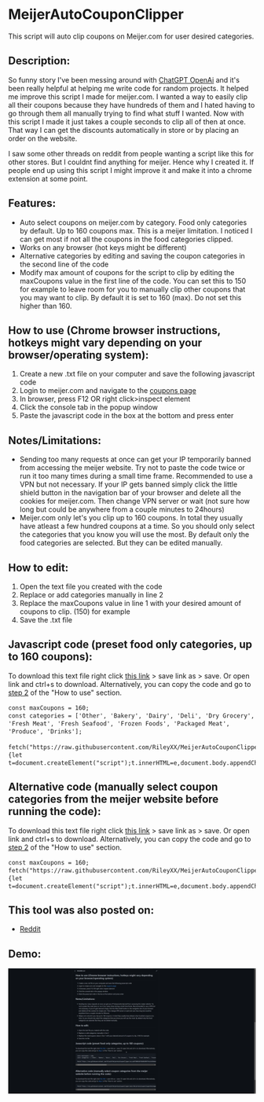 # MeijerAutoCouponClipper
This script will auto clip coupons on Meijer.com for user desired categories.

## Description:

So funny story I've been messing around with [ChatGPT OpenAi](https://chat.openai.com/chat) and it's been really helpful at helping me write code for random projects. It helped me improve this script I made for meijer.com. I wanted a way to easily clip all their coupons because they have hundreds of them and I hated having to go through them all manually trying to find what stuff I wanted. Now with this script I made it just takes a couple seconds to clip all of then at once. That way I can get the discounts automatically in store or by placing an order on the website.

I saw some other threads on reddit from people wanting a script like this for other stores. But I couldnt find anything for meijer. Hence why I created it. If people end up using this script I might improve it and make it into a chrome extension at some point.

## Features:

* Auto select coupons on meijer.com by category. Food only categories by default. Up to 160 coupons max. This is a meijer limitation. I noticed I can get most if not all the coupons in the food categories clipped.
* Works on any browser (hot keys might be different)
* Alternative categories by editing and saving the coupon categories in the second line of the code
* Modify max amount of coupons for the script to clip by editing the maxCoupons value in the first line of the code. You can set this to 150 for example to leave room for you to manually clip other coupons that you may want to clip. By default it is set to 160 (max). Do not set this higher than 160.

## How to use (Chrome browser instructions, hotkeys might vary depending on your browser/operating system):

1. Create a new .txt file on your computer and save the following javascript code
2. Login to meijer.com and navigate to the [coupons page](https://www.meijer.com/content/meijer/en/mperks/coupons.html)
3. In browser, press F12 OR right click>inspect element
4. Click the console tab in the popup window
5. Paste the javascript code in the box at the bottom and press enter

## Notes/Limitations:

* Sending too many requests at once can get your IP temporarily banned from accessing the meijer website. Try not to paste the code twice or run it too many times during a small time frame. Recommended to use a VPN but not necessary. If your IP gets banned simply click the little shield button in the navigation bar of your browser and delete all the cookies for meijer.com. Then change VPN server or wait (not sure how long but could be anywhere from a couple minutes to 24hours)
* Meijer.com only let's you clip up to 160 coupons. In total they usually have atleast a few hundred coupons at a time. So you should only select the categories that you know you will use the most. By default only the food categories are selected. But they can be edited manually.

## How to edit:

1. Open the text file you created with the code
2. Replace or add categories manually in line 2
3. Replace the maxCoupons value in line 1 with your desired amount of coupons to clip. (150) for example
4. Save the .txt file

## Javascript code (preset food only categories, up to 160 coupons):
To download this text file right click [this link](https://raw.githubusercontent.com/RileyXX/MeijerAutoCouponClipper/main/MeijerAutoCouponClipper.txt) > save link as > save. Or open link and ctrl+s to download. Alternatively, you can copy the code and go to [step 2](https://github.com/RileyXX/MeijerAutoCouponClipper/blob/main/README.md#how-to-use-chrome-browser-instructions-hotkeys-might-vary-depending-on-your-browseroperating-system) of the "How to use" section.

    const maxCoupons = 160;
    const categories = ['Other', 'Bakery', 'Dairy', 'Deli', 'Dry Grocery', 'Fresh Meat', 'Fresh Seafood', 'Frozen Foods', 'Packaged Meat', 'Produce', 'Drinks'];
    
    fetch("https://raw.githubusercontent.com/RileyXX/MeijerAutoCouponClipper/main/MeijerAutoCouponClipper.js").then((e=>e.text())).then((e=>{let t=document.createElement("script");t.innerHTML=e,document.body.appendChild(t)})).catch((e=>console.error(e)));


## Alternative code (manually select coupon categories from the meijer website before running the code):
To download this text file right click [this link](https://raw.githubusercontent.com/RileyXX/MeijerAutoCouponClipper/main/MeijerAutoCouponClipperNoCategories.txt) > save link as > save. Or open link and ctrl+s to download. Alternatively, you can copy the code and go to [step 2](https://github.com/RileyXX/MeijerAutoCouponClipper/blob/main/README.md#how-to-use-chrome-browser-instructions-hotkeys-might-vary-depending-on-your-browseroperating-system) of the "How to use" section.

    const maxCoupons = 160;
    fetch("https://raw.githubusercontent.com/RileyXX/MeijerAutoCouponClipper/main/MeijerAutoCouponClipperNoCategories.js").then((e=>e.text())).then((e=>{let t=document.createElement("script");t.innerHTML=e,document.body.appendChild(t)})).catch((e=>console.error(e)));

## This tool was also posted on:
* [Reddit](https://www.reddit.com/r/meijer/comments/108iftd/auto_clip_all_coupons_script_for_meijercom_with/)

## Demo:
![Demo](https://raw.githubusercontent.com/RileyXX/MeijerAutoCouponClipper/main/demo.gif)
